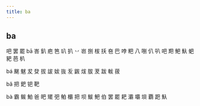 ```yaml
---
title: ba
---
```


## ba
吧
罢
罷
bā
峇
釟
疤
笆
玐
扒
丷
岜
捌
柭
扷
夿
巴
哱
粑
八
哵
仈
叭
吧
羓
鲃
魞
蚆
豝
芭
朳







bá
颰
魃
犮
癹
拔
詙
妭
抜
叐
鼥
炦
胈
茇
跋
軷
菝






bǎ
把
鈀
钯
靶




bà
霸
鲅
鮊
爸
皅
矲
弝
鲌
欛
把
坝
鮁
鲃
伯
罢
罷
耙
灞
壩
垻
覇
跁
魞
